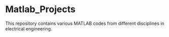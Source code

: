 # Matlab_Projects
This repository contains various MATLAB codes from different disciplines in electrical engineering.
